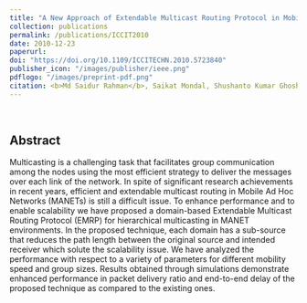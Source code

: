 ```yaml
---
title: "A New Approach of Extendable Multicast Routing Protocol in Mobile Ad Hoc Networks"
collection: publications
permalink: /publications/ICCIT2010
date: 2010-12-23
paperurl:
doi: "https://doi.org/10.1109/ICCITECHN.2010.5723840"
publisher_icon: "/images/publisher/ieee.png"
pdflogo: "/images/preprint-pdf.png"
citation: <b>Md Saidur Rahman</b>, Saikat Mondal, Shushanto Kumar Ghosh and Md Mahbubur Rahman, &quot;A New Approach of Extendable Multicast Routing Protocol in Mobile Ad Hoc Networks &quot;, <i>IEEE 13th International Conference on Computer and Information Technology (<b>ICCIT</b>)</i>, pp. 120-124, 2010, Dhaka, Bangladesh. 
---
```

<br>

## Abstract
Multicasting is a challenging task that facilitates group communication among the nodes using the most efficient strategy to deliver the messages over each link of the network. In spite of significant research achievements in recent years, efficient and extendable multicast routing in Mobile Ad Hoc Networks (MANETs) is still a difficult issue. To enhance performance and to enable scalability we have proposed a domain-based Extendable Multicast Routing Protocol (EMRP) for hierarchical multicasting in MANET environments. In the proposed technique, each domain has a sub-source that reduces the path length between the original source and intended receiver which solute the scalability issue. We have analyzed the performance with respect to a variety of parameters for different mobility speed and group sizes. Results obtained through simulations demonstrate enhanced performance in packet delivery ratio and end-to-end delay of the proposed technique as compared to the existing ones.